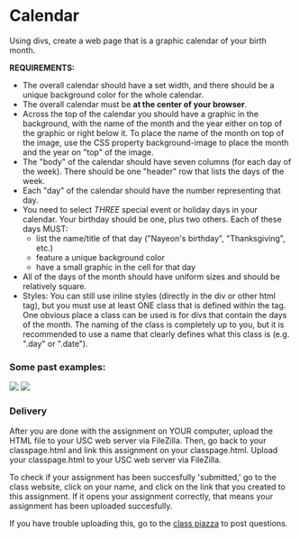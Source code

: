 Calendar
========

Using divs, create a web page that is a graphic calendar of your birth month.

**REQUIREMENTS:**

* The overall calendar should have a set width, and there should be a unique background color for the whole calendar.
* The overall calendar must be **at the center of your browser**.
* Across the top of the calendar you should have a graphic in the background, with the name of the month and the year either on top of the graphic or right below it. To place the name of the month on top of the image, use the CSS property background-image to place the month and the year on "top" of the image.
* The "body" of the calendar should have seven columns (for each day of the week). There should be one "header" row that lists the days of the week.
* Each "day" of the calendar should have the number representing that day.
* You need to select *THREE* special event or holiday days in your calendar. Your birthday should be one, plus two others. Each of these days MUST:
	* list the name/title of that day ("Nayeon's birthday", "Thanksgiving", etc.)
	* feature a unique background color
	* have a small graphic in the cell for that day
* All of the days of the month should have uniform sizes and should be relatively square.
* Styles: You can still use inline styles (directly in the div or other html tag), but you must use at least ONE class that is defined within the <style></style> tag. One obvious place a class can be used is for divs that contain the days of the month. The naming of the class is completely up to you, but it is recommended to use a name that clearly defines what this class is (e.g. ".day" or ".date").

### Some past examples:

<img src="images/calendar_sample_1.gif">
<img src="images/calendar_sample_2.gif">

### Delivery
After you are done with the assignment on YOUR computer, upload the HTML file to your USC web server via FileZilla. Then, go back to your classpage.html and link this assignment on your classpage.html. Upload your classpage.html to your USC web server via FileZilla.

 To check if your assignment has been succesfully 'submitted,' go to the class website, click on your name, and click on the link that you created to this assignment. If it opens your assignment correctly, that means your assignment has been uploaded succesfully.

 If you have trouble uploading this, go to the [class piazza](https://piazza.com/class/ijpf1aiq8r26vo) to post questions.